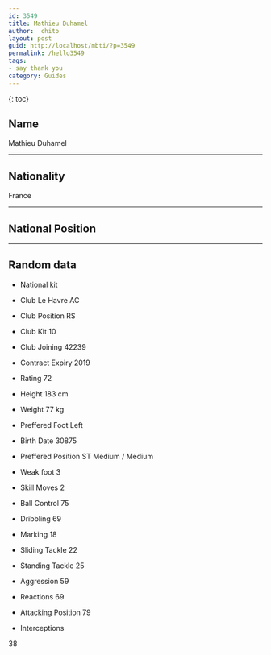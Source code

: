 ```yaml
---
id: 3549
title: Mathieu Duhamel
author:  chito 
layout: post
guid: http://localhost/mbti/?p=3549
permalink: /hello3549
tags:
- say thank you
category: Guides
---
```



{: toc}


## Name  
Mathieu Duhamel 

* * *

## Nationality  
France 

* * *

## National Position 

* * *

## Random data 

  * National kit 
  * Club 
Le Havre AC 

  * Club Position 
RS 

  * Club Kit 
10 

  * Club Joining 
42239 

  * Contract Expiry 
2019 

  * Rating 
72 

  * Height 
183 cm 

  * Weight 
77 kg 

  * Preffered Foot 
Left 

  * Birth Date 
30875 

  * Preffered Position 
ST Medium / Medium 

  * Weak foot 
3 

  * Skill Moves 
2 

  * Ball Control 
75 

  * Dribbling 
69 

  * Marking 
18 

  * Sliding Tackle 
22 

  * Standing Tackle 
25 

  * Aggression 
59 

  * Reactions 
69 

  * Attacking Position 
79 

  * Interceptions 

38</ul>